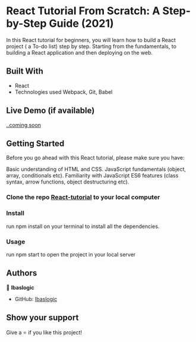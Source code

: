 # React Tutorial From Scratch: A Step-by-Step Guide (2021)

In this React tutorial for beginners, you will learn how to build a React project ( a To-do list) step by step. Starting from the fundamentals, to building a React application and then deploying on the web.

## Built With
- React 
- Technologies used
  Webpack, Git, Babel

## Live Demo (if available)

[..coming soon]()


## Getting Started

Before you go ahead with this React tutorial, please make sure you have:

Basic understanding of HTML and CSS.
JavaScript fundamentals (object, array, conditionals etc).
Familiarity with JavaScript ES6 features (class syntax, arrow functions, object destructuring etc).

### Clone the repo [React-tutorial](https://github.com/myelin0/React-tutorial) to your local computer 

### Install
run npm install on your terminal to install all the dependencies.
### Usage
run npm start to open the project in your local server

## Authors

👤 **Ibaslogic**

- GitHub: [Ibaslogic](https://github.com/Ibaslogic/react-todo-project)

## Show your support

Give a ⭐️ if you like this project!

